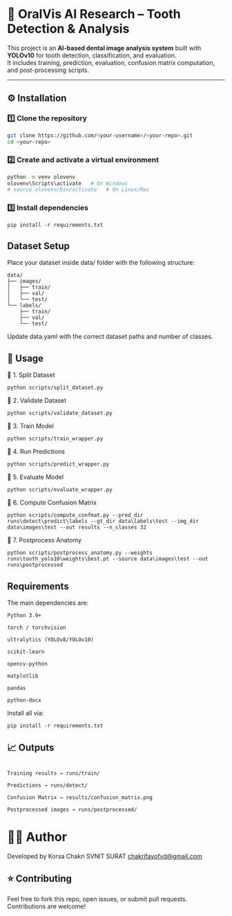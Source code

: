 # 🦷 OralVis AI Research – Tooth Detection & Analysis  

This project is an **AI-based dental image analysis system** built with **YOLOv10** for tooth detection, classification, and evaluation.  
It includes training, prediction, evaluation, confusion matrix computation, and post-processing scripts.  

---

## ⚙️ Installation  

### 1️⃣ Clone the repository  
```bash
git clone https://github.com/<your-username>/<your-repo>.git
cd <your-repo>
```
### 2️⃣ Create and activate a virtual environment
```bash
python -m venv olovenv
olovenv\Scripts\activate   # On Windows
# source olovenv/bin/activate   # On Linux/Mac
```
### 3️⃣ Install dependencies
```
pip install -r requirements.txt
```
## Dataset Setup

Place your dataset inside data/ folder with the following structure:
```
data/
├── images/
│   ├── train/
│   ├── val/
│   └── test/
└── labels/
    ├── train/
    ├── val/
    └── test/
```

Update data.yaml with the correct dataset paths and number of classes.

## 🚀 Usage
🔹 1. Split Dataset
```
python scripts/split_dataset.py
```

🔹 2. Validate Dataset
```
python scripts/validate_dataset.py
```

🔹 3. Train Model
```
python scripts/train_wrapper.py
```

🔹 4. Run Predictions
```
python scripts/predict_wrapper.py
```

🔹 5. Evaluate Model
```
python scripts/evaluate_wrapper.py
```
🔹 6. Compute Confusion Matrix
```
python scripts/compute_confmat.py --pred_dir runs\detect\predict\labels --gt_dir data\labels\test --img_dir data\images\test --out results --n_classes 32
  ```
🔹 7. Postprocess Anatomy
```
python scripts/postprocess_anatomy.py --weights runs\tooth_yolo10\weights\best.pt --source data\images\test --out runs\postprocessed
```
## Requirements

The main dependencies are:

```
Python 3.9+

torch / torchvision

ultralytics (YOLOv8/YOLOv10)

scikit-learn

opencv-python

matplotlib

pandas

python-docx
```
Install all via:
```
pip install -r requirements.txt
```
## 📈 Outputs
```

Training results → runs/train/

Predictions → runs/detect/

Confusion Matrix → results/confusion_matrix.png

Postprocessed images → runs/postprocessed/
```
# 👨‍💻 Author

Developed by Korsa Chakri
SVNIT SURAT
chakrifavofvd@gmail.com

## ⭐ Contributing

Feel free to fork this repo, open issues, or submit pull requests. Contributions are welcome!



